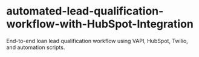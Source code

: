 # automated-lead-qualification-workflow-with-HubSpot-Integration
End-to-end loan lead qualification workflow using VAPI, HubSpot, Twilio, and automation scripts.
